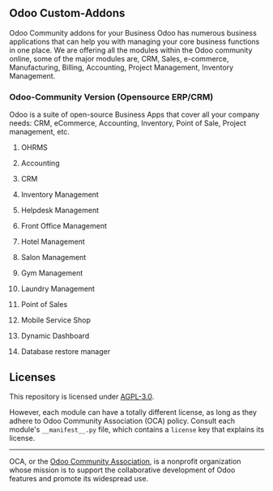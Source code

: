 ## Odoo Custom-Addons

Odoo Community addons for your Business Odoo has numerous business applications that can help you with managing your core business functions in one place. We are offering all the modules within the Odoo community online, some of the major modules are, CRM, Sales, e-commerce, Manufacturing, Billing, Accounting, Project Management, Inventory Management.


### Odoo-Community Version (Opensource ERP/CRM)

Odoo is a suite of open-source Business Apps that cover all your company needs: CRM, eCommerce, Accounting, Inventory, Point of Sale, Project management, etc.

1. OHRMS

2. Accounting

3. CRM

4. Inventory Management

5. Helpdesk Management

6. Front Office Management

7. Hotel Management

8. Salon Management

9. Gym Management

10. Laundry Management

11. Point of Sales

12. Mobile Service Shop

13. Dynamic Dashboard

14. Database restore manager



## Licenses

[](https://github.com/sethuaung/Felixent_odoo_addons.github.io/blob/main/LICENSE)

This repository is licensed under  [AGPL-3.0](https://github.com/sethuaung/Felixent_odoo_addons.github.io/blob/main/LICENSE).

However, each module can have a totally different license, as long as they adhere to Odoo Community Association (OCA) policy. Consult each module's  `__manifest__.py`  file, which contains a  `license`  key that explains its license.

----------

OCA, or the  [Odoo Community Association](http://odoo-community.org/), is a nonprofit organization whose mission is to support the collaborative development of Odoo features and promote its widespread use.
